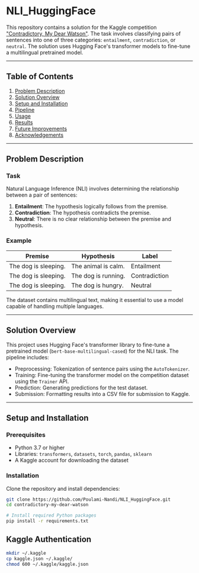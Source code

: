 # NLI_HuggingFace

This repository contains a solution for the Kaggle competition ["Contradictory, My Dear Watson"](https://www.kaggle.com/competitions/contradictory-my-dear-watson). The task involves classifying pairs of sentences into one of three categories: `entailment`, `contradiction`, or `neutral`. The solution uses Hugging Face's transformer models to fine-tune a multilingual pretrained model.

---

## Table of Contents
1. [Problem Description](#problem-description)
2. [Solution Overview](#solution-overview)
3. [Setup and Installation](#setup-and-installation)
4. [Pipeline](#pipeline)
5. [Usage](#usage)
6. [Results](#results)
7. [Future Improvements](#future-improvements)
8. [Acknowledgements](#acknowledgements)

---

## Problem Description

### Task
Natural Language Inference (NLI) involves determining the relationship between a pair of sentences:
1. **Entailment**: The hypothesis logically follows from the premise.
2. **Contradiction**: The hypothesis contradicts the premise.
3. **Neutral**: There is no clear relationship between the premise and hypothesis.

### Example
| Premise                | Hypothesis           | Label       |
|------------------------|----------------------|-------------|
| The dog is sleeping.   | The animal is calm.  | Entailment  |
| The dog is sleeping.   | The dog is running.  | Contradiction |
| The dog is sleeping.   | The dog is hungry.   | Neutral     |

The dataset contains multilingual text, making it essential to use a model capable of handling multiple languages.

---

## Solution Overview

This project uses Hugging Face's transformer library to fine-tune a pretrained model (`bert-base-multilingual-cased`) for the NLI task. The pipeline includes:
- Preprocessing: Tokenization of sentence pairs using the `AutoTokenizer`.
- Training: Fine-tuning the transformer model on the competition dataset using the `Trainer` API.
- Prediction: Generating predictions for the test dataset.
- Submission: Formatting results into a CSV file for submission to Kaggle.

---

## Setup and Installation

### Prerequisites
- Python 3.7 or higher
- Libraries: `transformers`, `datasets`, `torch`, `pandas`, `sklearn`
- A Kaggle account for downloading the dataset

### Installation
Clone the repository and install dependencies:

```bash
git clone https://github.com/Poulami-Nandi/NLI_HuggingFace.git
cd contradictory-my-dear-watson

# Install required Python packages
pip install -r requirements.txt
```

## Kaggle Authentication

```bash
mkdir ~/.kaggle
cp kaggle.json ~/.kaggle/
chmod 600 ~/.kaggle/kaggle.json
```
